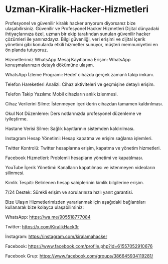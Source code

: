 # Uzman-Kiralik-Hacker-Hizmetleri
Profesyonel ve güvenilir kiralık hacker arıyorum diyorsanız bize ulaşabilirsiniz.
Güvenilir ve Profesyonel Hacker Hizmetleri
Dijital dünyadaki ihtiyaçlarınıza özel, uzman bir ekip tarafından sunulan güvenilir hacker çözümleri ile yanınızdayız. Bilgi güvenliği, veri erişimi ve dijital içerik yönetimi gibi konularda etkili hizmetler sunuyor, müşteri memnuniyetini en ön planda tutuyoruz.


Hizmetlerimiz
WhatsApp Mesaj Kayıtlarına Erişim: WhatsApp konuşmalarınızın detaylı dökümüne ulaşım.

WhatsApp İzleme Programı: Hedef cihazda gerçek zamanlı takip imkanı.

Telefon Hareketleri Analizi: Cihaz aktiviteleri ve geçmişine detaylı erişim.

Telefon Takip Yazılımı: Mobil cihazların anlık izlenmesi.

Cihaz Verilerini Silme: İstenmeyen içeriklerin cihazdan tamamen kaldırılması.

Okul Not Düzenleme: Ders notlarınızda profesyonel düzenleme ve iyileştirme.

Hastane Verisi Silme: Sağlık kayıtlarının sistemden kaldırılması.

Instagram Hesap Yönetimi: Hesap kapatma ve erişim sağlama işlemleri.

Twitter Kontrolü: Twitter hesaplarına erişim, kapatma ve yönetim hizmetleri.

Facebook Hizmetleri: Problemli hesapların yönetimi ve kapatılması.

YouTube İçerik Yönetimi: Kanalların kapatılması ve istenmeyen videoların silinmesi.

Kimlik Tespiti: Belirlenen hesap sahiplerinin kimlik bilgilerine erişim.


7/24 Destek: Sürekli erişim ve sorularınıza hızlı yanıt garantisi.


Bize Ulaşın
Hizmetlerimizden yararlanmak için aşağıdaki bağlantıları kullanarak bize kolayca ulaşabilirsiniz:


WhatsApp: https://wa.me/905518777084

Twitter: https://x.com/KiralikHack3r

İnstagram: https://instagram.com/kiralamahacker

Facebook: https://www.facebook.com/profile.php?id=61557052910676

Facebook Grup: https://www.facebook.com/groups/386645934119281/
